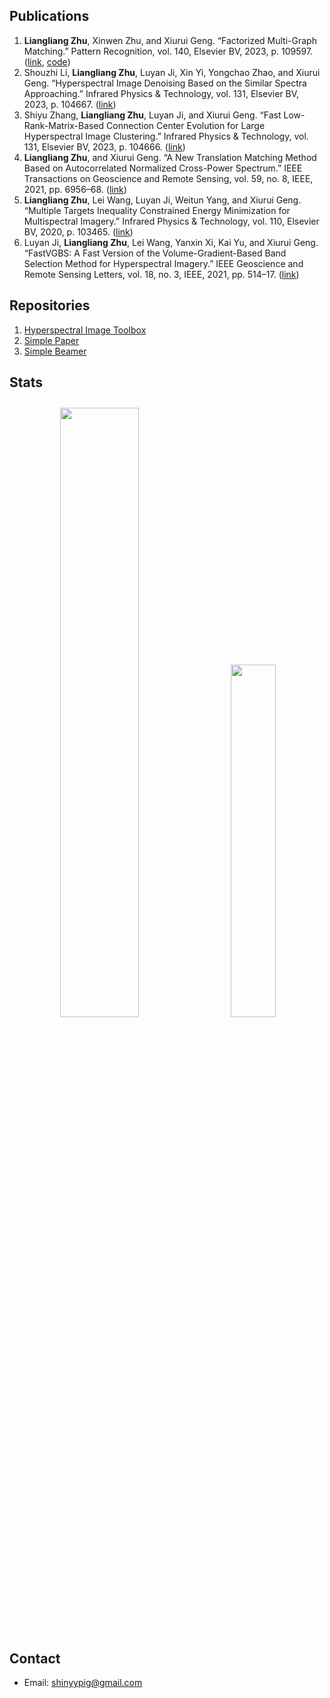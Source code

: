 <!-- # Resume -->

<!-- <div align=center>
    <img width=80% style=margin:2% src="assets/banner.drawio.svg">
</div> -->

## Publications

1. **Liangliang Zhu**, Xinwen Zhu, and Xiurui Geng. “Factorized Multi-Graph Matching.” Pattern Recognition, vol. 140, Elsevier BV, 2023, p. 109597. ([link](https://www.sciencedirect.com/science/article/abs/pii/S0031320323002984), [code](https://github.com/shinyypig/factorized-multigraph-matching))
2. Shouzhi Li, **Liangliang Zhu**, Luyan Ji, Xin Yi, Yongchao Zhao, and Xiurui Geng. “Hyperspectral Image Denoising Based on the Similar Spectra Approaching.” Infrared Physics & Technology, vol. 131, Elsevier BV, 2023, p. 104667. ([link](https://www.sciencedirect.com/science/article/abs/pii/S1350449523001251))
3. Shiyu Zhang, **Liangliang Zhu**, Luyan Ji, and Xiurui Geng. “Fast Low-Rank-Matrix-Based Connection Center Evolution for Large Hyperspectral Image Clustering.” Infrared Physics & Technology, vol. 131, Elsevier BV, 2023, p. 104666. ([link](https://www.sciencedirect.com/science/article/abs/pii/S135044952300124X))
4. **Liangliang Zhu**, and Xiurui Geng. “A New Translation Matching Method Based on Autocorrelated Normalized Cross-Power Spectrum.” IEEE Transactions on Geoscience and Remote Sensing, vol. 59, no. 8, IEEE, 2021, pp. 6956–68. ([link](https://ieeexplore.ieee.org/document/9239293/))
5. **Liangliang Zhu**, Lei Wang, Luyan Ji, Weitun Yang, and Xiurui Geng. “Multiple Targets Inequality Constrained Energy Minimization for Multispectral Imagery.” Infrared Physics & Technology, vol. 110, Elsevier BV, 2020, p. 103465. ([link](https://www.sciencedirect.com/science/article/abs/pii/S1350449520305132))
6. Luyan Ji, **Liangliang Zhu**, Lei Wang, Yanxin Xi, Kai Yu, and Xiurui Geng. “FastVGBS: A Fast Version of the Volume-Gradient-Based Band Selection Method for Hyperspectral Imagery.” IEEE Geoscience and Remote Sensing Letters, vol. 18, no. 3, IEEE, 2021, pp. 514–17. ([link](https://ieeexplore.ieee.org/document/9043744))

## Repositories

1. [Hyperspectral Image Toolbox](https://github.com/shinyypig/hyperspectral_image_toolbox)
2. [Simple Paper](https://github.com/shinyypig/Simple-Paper)
3. [Simple Beamer](https://github.com/shinyypig/Simple-Beamer)

## Stats

<div align=center>
    <a  href="https://github.com/shinyypig"><img width=50% style=margin:2% src="https://github-readme-stats.vercel.app/api?username=shinyypig&show_icons=true&theme=transparent"></a>
    <a  href="https://github.com/shinyypig"><img width=38% style=margin:2% src="https://github-readme-stats.vercel.app/api/top-langs/?username=shinyypig&theme=transparent&layout=compact"></a>
</div>

## Contact

- Email: shinyypig@gmail.com
